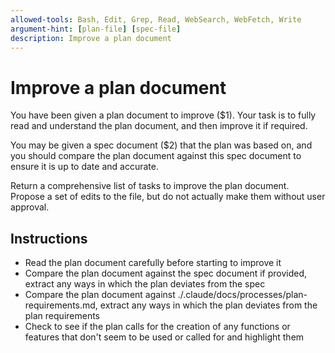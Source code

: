 ```yaml
---
allowed-tools: Bash, Edit, Grep, Read, WebSearch, WebFetch, Write
argument-hint: [plan-file] [spec-file]
description: Improve a plan document
---
```


# Improve a plan document

You have been given a plan document to improve ($1). Your task is to fully read and understand the plan document, and then improve it if required.

You may be given a spec document ($2) that the plan was based on, and you should compare the plan document against this spec document to ensure it is up to date and accurate.

Return a comprehensive list of tasks to improve the plan document. Propose a set of edits to the file, but do not actually make them without user approval.

## Instructions

- Read the plan document carefully before starting to improve it
- Compare the plan document against the spec document if provided, extract any ways in which the plan deviates from the spec
- Compare the plan document against ./.claude/docs/processes/plan-requirements.md, extract any ways in which the plan deviates from the plan requirements
- Check to see if the plan calls for the creation of any functions or features that don't seem to be used or called for and highlight them
